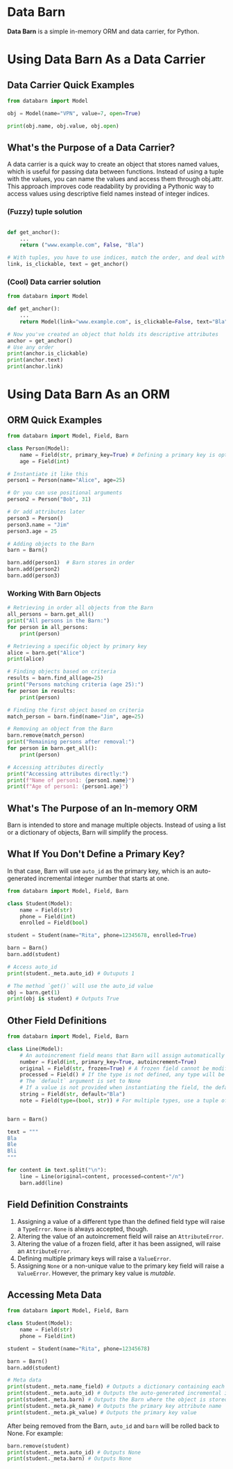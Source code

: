 # Data Barn
**Data Barn** is a simple in-memory ORM and data carrier, for Python.

# Using Data Barn As a Data Carrier
## Data Carrier Quick Examples

```Python
from databarn import Model

obj = Model(name="VPN", value=7, open=True)

print(obj.name, obj.value, obj.open)
```

## What's the Purpose of a Data Carrier?
A data carrier is a quick way to create an object that stores named values, which is useful for passing data between functions. Instead of using a tuple with the values, you can name the values and access them through obj.attr. This approach improves code readability by providing a Pythonic way to access values using descriptive field names instead of integer indices.

### (Fuzzy) tuple solution
```Python

def get_anchor():
    ...
    return ("www.example.com", False, "Bla")

# With tuples, you have to use indices, match the order, and deal with the names
link, is_clickable, text = get_anchor()
```

### (Cool) Data carrier solution
```Python
from databarn import Model

def get_anchor():
    ...
    return Model(link="www.example.com", is_clickable=False, text="Bla")

# Now you've created an object that holds its descriptive attributes
anchor = get_anchor()
# Use any order
print(anchor.is_clickable)
print(anchor.text)
print(anchor.link)
```

# Using Data Barn As an ORM

## ORM Quick Examples

```Python
from databarn import Model, Field, Barn

class Person(Model):
    name = Field(str, primary_key=True) # Defining a primary key is optional
    age = Field(int)

# Instantiate it like this
person1 = Person(name="Alice", age=25)

# Or you can use positional arguments
person2 = Person("Bob", 31)

# Or add attributes later
person3 = Person()
person3.name = "Jim"
person3.age = 25

# Adding objects to the Barn
barn = Barn()

barn.add(person1)  # Barn stores in order
barn.add(person2)
barn.add(person3)
```

### Working With Barn Objects
```Python
# Retrieving in order all objects from the Barn
all_persons = barn.get_all()
print("All persons in the Barn:")
for person in all_persons:
    print(person)

# Retrieving a specific object by primary key
alice = barn.get("Alice")
print(alice)

# Finding objects based on criteria
results = barn.find_all(age=25)
print("Persons matching criteria (age 25):")
for person in results:
    print(person)

# Finding the first object based on criteria
match_person = barn.find(name="Jim", age=25)

# Removing an object from the Barn
barn.remove(match_person)
print("Remaining persons after removal:")
for person in barn.get_all():
    print(person)

# Accessing attributes directly
print("Accessing attributes directly:")
print(f"Name of person1: {person1.name}")
print(f"Age of person1: {person1.age}")
```

## What's The Purpose of an In-memory ORM

Barn is intended to store and manage multiple objects. Instead of using a list or a dictionary of objects, Barn will simplify the process.

## What If You Don't Define a Primary Key?

In that case, Barn will use `auto_id` as the primary key, which is an auto-generated incremental integer number that starts at one.

```Python
from databarn import Model, Field, Barn

class Student(Model):
    name = Field(str)
    phone = Field(int)
    enrolled = Field(bool)

student = Student(name="Rita", phone=12345678, enrolled=True)

barn = Barn()
barn.add(student)

# Access auto_id
print(student._meta.auto_id) # Outuputs 1

# The method `get()` will use the auto_id value
obj = barn.get(1)
print(obj is student) # Outputs True
```

## Other Field Definitions

```Python
from databarn import Model, Field, Barn

class Line(Model):
    # An autoincrement field means that Barn will assign automatically an incremental integer number
    number = Field(int, primary_key=True, autoincrement=True)
    original = Field(str, frozen=True) # A frozen field cannot be modified after the value is assigned
    processed = Field() # If the type is not defined, any type will be accepted
    # The `default` argument is set to None
    # If a value is not provided when instantiating the field, the default value will be used.
    string = Field(str, default="Bla")
    note = Field(type=(bool, str)) # For multiple types, use a tuple of types.


barn = Barn()

text = """
Bla
Ble
Bli
"""

for content in text.split("\n"):
    line = Line(original=content, processed=content+"/n")
    barn.add(line)
```

## Field Definition Constraints
1. Assigning a value of a different type than the defined field type will raise a `TypeError`. `None` is always accepted, though.
2. Altering the value of an autoincrement field will raise an `AttributeError`.
3. Altering the value of a frozen field, after it has been assigned, will raise an `AttributeError`.
4. Defining multiple primary keys will raise a `ValueError`.
5. Assigning `None` or a non-unique value to the primary key field will raise a `ValueError`. However, the primary key value is *mutable*.

## Accessing Meta Data
```Python
from databarn import Model, Field, Barn

class Student(Model):
    name = Field(str)
    phone = Field(int)

student = Student(name="Rita", phone=12345678)

barn = Barn()
barn.add(student)

# Meta data
print(student._meta.name_field) # Outputs a dictionary containing each field_name and its field_instance
print(student._meta.auto_id) # Outputs the auto-generated incremental integer id
print(student._meta.barn) # Outputs the Barn where the object is stored
print(student._meta.pk_name) # Outputs the primary key attribute name
print(student._meta.pk_value) # Outputs the primary key value

```

After being removed from the Barn, `auto_id` and `barn` will be rolled back to None. For example:
```Python
barn.remove(student)
print(student._meta.auto_id) # Outputs None
print(student._meta.barn) # Outputs None
```
